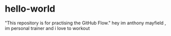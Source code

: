 # hello-world
"This repository is for practising the GitHub Flow."
hey im anthony mayfield , im personal trainer and i love to workout
